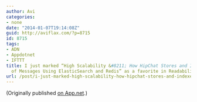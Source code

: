 ```yaml
---
author: Avi
categories:
- none
date: "2014-01-07T19:14:08Z"
guid: http://aviflax.com/?p=8715
id: 8715
tags:
- ADN
- Appdotnet
- IFTTT
title: I just marked “High Scalability &#8211; How HipChat Stores and Indexes Billions
  of Messages Using ElasticSearch and Redis” as a favorite in Readability. http://www.readability.com/articles/3svwz4z3
url: /post/i-just-marked-high-scalability-how-hipchat-stores-and-indexes-billions-of-messages-using-elasticsearch-and-redis-as-a-favorite-in-readability-httpwww-readability-comartic/
---
```

(Originally published [on App.net](http://alpha.app.net/aviflax/post/19173089).)
